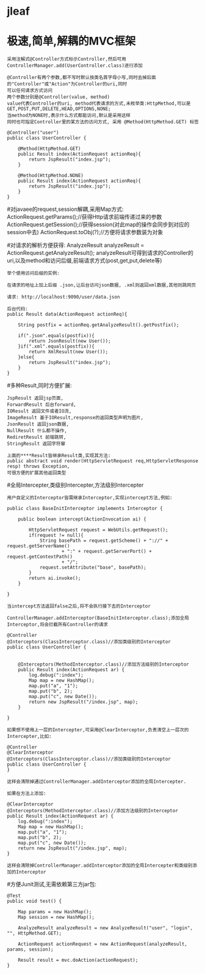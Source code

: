 jleaf
==================================
# 极速,简单,解耦的MVC框架
	
	采用注解式@Controller方式标示Controller,然后可用ControllerManager.add(UserController.class)进行添加
	
	@Controller有两个参数,都不写时默认按类名首字母小写,同时去掉后面的"Controller"或"Action"为Controller的uri,同时
	可以任何请求方式访问
	两个参数分别是@Controller(value, method)
	value代表Controller的uri, method代表请求的方式,未枚举类:HttpMethod,可以是GET,POST,PUT,DELETE,HEAD,OPTIONS,NONE;
	当method为NONE时,表示什么方式都能访问,默认是采用这样
	同时也可指定Controller里的某方法的访问方式, 采用 @Method(HttpMethod.GET) 标签
	
	@Controller("user")
	public class UserController {
		
		@Method(HttpMethod.GET)
		public Result index(ActionRequest actionReq){
			return JspResult("index.jsp");
		}
		
		@Method(HttpMethod.NONE)
		public Result index(ActionRequest actionReq){
			return JspResult("index.jsp");
		}
	}

#对javaee的request,session解耦,采用Map方式:
	ActionRequest.getParams();//获得Http请求前端传递过来的参数
	ActionRequest.getSession();//获得session(对此map的操作会同步到对应的session中去)
	ActionRequest.toObj(?);//方便将请求参数装为对象
	
#对请求的解析方便获得:
	AnalyzeResult analyzeResult = ActionRequest.getAnalyzeResult();
	analyzeResult可得到请求的Controller的uri,以及method和访问后缀,前端请求方式(post,get,put,delete等)
	
	举个使用访问后缀的实例:
	
	在请求的地址上加上后缀 .json,让后台访问json数据, .xml则返回xml数据,其他则跳网页
	
	请求: http://localhost:9090/user/data.json
	
	后台代码:
	public Result data(ActionRequest actionReq){
	
		String postfix = actionReq.getAnalyzeResult().getPostfix();
		
		if(".json".equals(postfix)){
			return JsonResult(new User());
		}if(".xml".equals(postfix)){
			return XmlResult(new User());
		}else{
			return JspResult("index.jsp");
		}
	}
	
#多种Result,同时方便扩展:

	JspResult 返回jsp页面,
	ForwardResult 后台forward,
	IOResult 返回文件或者IO流,
	ImageResult 基于IOResult,response的返回类型声明为图片,
	JsonResult 返回json数据,
	NullResult 什么都不操作,
	RediretResult 前端跳转,
	StringResult 返回字符窜
	
	上面的****Result皆继承Result类,实现其方法:
	public abstract void render(HttpServletRequest req,HttpServletResponse resp) throws Exception,
	可很方便的扩展其他返回类型
	
#全局Intercepter,类级别Intercepter,方法级别Intercepter

	用户自定义的Interceptor皆需继承Interceptor,实现intercept方法,例如:
	
	public class BaseInitInterceptor implements Interceptor {
	
		public boolean intercept(ActionInvocation ai) {
			
			HttpServletRequest request = WebUtils.getRequest();
			if(request != null){
				String basePath = request.getScheme() + "://" + request.getServerName()
						+ ":" + request.getServerPort() + request.getContextPath()
						+ "/";
				request.setAttribute("base", basePath);
			}
			return ai.invoke();
		}
	
	}
	
	当intercept方法返回false之后,将不会执行接下去的Interceptor
	
	ControllerManager.addInterceptor(BaseInitInterceptor.class);添加全局Interceptor,将会拦截所有Controller的请求
	
	@Controller
	@Interceptors(ClassInterceptor.class)//添加类级别的Interceptor
	public class UserController {
	
		
		@Interceptors(MethodInterceptor.class)//添加方法级别的Interceptor
		public Result index(ActionRequest ar) {
			log.debug(":index");
			Map map = new HashMap();
			map.put("a", "1");
			map.put("b", 2);
			map.put("c", new Date());
			return new JspResult("/index.jsp", map);
		}
	
	}
	
	如果想不使用上一层的Intercepter,可采用@ClearInterceptor,负责清空上一层次的Intercepter,比如:
	
	@Controller
	@ClearInterceptor
	@Interceptors(ClassInterceptor.class)//添加类级别的Interceptor
	public class UserController {
	}
	
	这样会清除掉通过ControllerManager.addInterceptor添加的全局Intercepter.
	
	如果在方法上添加:

	@ClearInterceptor
	@Interceptors(MethodInterceptor.class)//添加方法级别的Interceptor
	public Result index(ActionRequest ar) {
		log.debug(":index");
		Map map = new HashMap();
		map.put("a", "1");
		map.put("b", 2);
		map.put("c", new Date());
		return new JspResult("/index.jsp", map);
	}
	
	这样会清除掉ControllerManager.addInterceptor添加的全局Intercepter和类级别添加的Interceptor
	
#方便Junit测试,无需依赖第三方jar包:

	@Test
	public void test() {
		
		Map params = new HashMap();
		Map session = new HashMap();
		
		AnalyzeResult analyzeResult = new AnalyzeResult("user", "login", "", HttpMethod.GET);
		
		ActionRequest actionRequest = new ActionRequest(analyzeResult, params, session);
		
		Result result = mvc.doAction(actionRequest);
	}